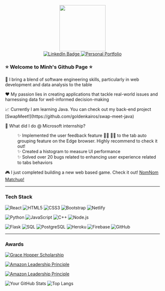 <div id="header" align="center">
   <img src="https://media.giphy.com/media/M4NykXxUE0HAcK7UJ6/giphy.gif" width="150"/>

<div id="badges">
  <a href="https://www.linkedin.com/in/minhseikel/">
    <img src="https://img.shields.io/badge/LinkedIn-blue?style=for-the-badge&logo=linkedin&logoColor=white" alt="LinkedIn Badge"/>
  </a>
  <a href="https://goldenkairos.github.io/personal_page/">
    <img src="https://img.shields.io/badge/Portfolio-green?style=for-the-badge" alt="Personal Portfolio"/>
  </a>
</div>
<img src="https://komarev.com/ghpvc/?username=goldenkairos&style=flat-square&color=blue" alt=""/>
</div>

### ⭐️ Welcome to Minh's Github Page ⭐️
🌱 I bring a blend of software engineering skills, particularly in web development and data analysis to the table

❤️ My passion lies in creating applications that tackle real-world issues and harnessing data for well-informed decision-making 

<dl>
  📈 Currently I am learning Java. You can check out my back-end project [SwapMeet!](https://github.com/goldenkairos/swap-meet-java)
   
  🚀 What did I do @ Microsoft internship? 
   
  <dd>✨ Implemented the user feedback feature 👍🏼 👎🏼 to the tab auto grouping feature on the Edge browser. Highly recommend to check it out!</dd>
  <dd>✨ Created a histogram to measure UI performance</dd>
  <dd>✨ Solved over 20 bugs related to enhancing user experience related to tabs behaviors</dd>
 
</dl>

🎮 I just completed building a new web based game. Check it out! [NomNom Matchup!](https://nomnom-matchup.netlify.app/)



---

<h3 align="left">Tech Stack</h3>

![React](https://img.shields.io/badge/-React-61DAFB?logo=react&logoColor=white&style=flat-square)
![HTML5](https://img.shields.io/badge/-HTML5-orange?style=flat-square&logo=html5)
![CSS3](https://img.shields.io/badge/-CSS3-blue?style=flat-square&logo=css3)
![Bootstrap](https://img.shields.io/badge/-Bootstrap-purple?style=flat-square&logo=bootstrap)
![Netlify](https://img.shields.io/badge/-Netlify-blue?style=flat-square&logo=netlify)

![Python](https://img.shields.io/badge/-Python-green?style=flat-square&logo=python)
![JavaScript](https://img.shields.io/badge/-JavaScript-yellow?style=flat-square&logo=javascript)
![C++](https://img.shields.io/badge/-C++-blue?style=flat-square&logo=c%2B%2B)
![Node.js](https://img.shields.io/badge/-Node.js-green?style=flat-square&logo=node.js)

![Flask](https://img.shields.io/badge/-Flask-grey?style=flat-square&logo=flask)
![SQL](https://img.shields.io/badge/-SQL-red?style=flat-square&logo=sql)
![PostgreSQL](https://img.shields.io/badge/-PostgreSQL-blue?style=flat-square&logo=postgresql)
![Heroku](https://img.shields.io/badge/-Heroku-purple?style=flat-square&logo=heroku)
![Firebase](https://img.shields.io/badge/-Firebase-orange?style=flat-square&logo=firebase)
![GitHub](https://img.shields.io/badge/-GitHub-black?style=flat-square&logo=github)

---

<h3 align="left">Awards</h3>

[![Grace Hopper Scholarship](https://img.shields.io/badge/Grace%20Hopper%20Scholarship-2023%20Recipient-purple?style=for-the-badge)](https://anitab.org/)

[![Amazon Leadership Principle](https://img.shields.io/badge/2020-Insist%20on%20the%20Highest%20Standard-232F3E?style=for-the-badge&logo=amazon&logoColor=FF9900)](https://www.amazon.com)

[![Amazon Leadership Principle](https://img.shields.io/badge/2021-Think%20Big-232F3E?style=for-the-badge&logo=amazon&logoColor=FF9900)](https://www.amazon.com)


![Your GitHub Stats](https://github-readme-stats.vercel.app/api?username=goldenkairos&show_icons=true&theme=merko)
![Top Langs](https://github-readme-stats.vercel.app/api/top-langs/?username=goldenkairos&theme=merko&langs_count=6&custom_title=Top%206)

